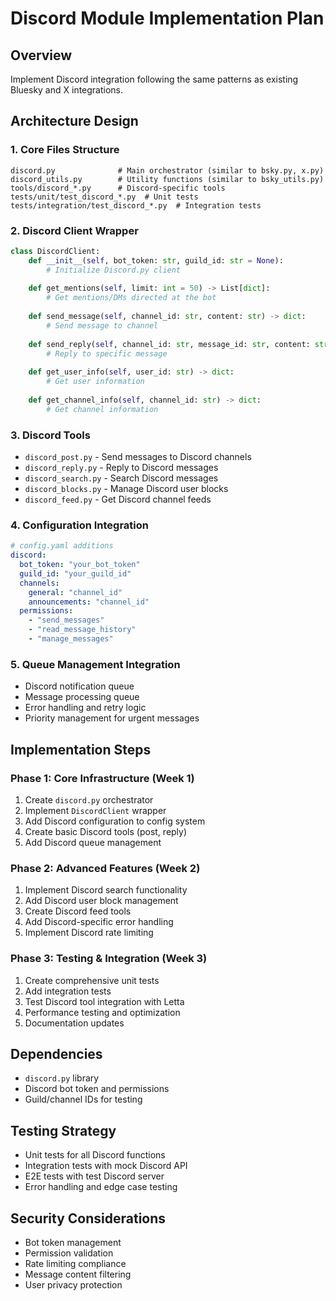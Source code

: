 # Discord Module Implementation Plan

## Overview
Implement Discord integration following the same patterns as existing Bluesky and X integrations.

## Architecture Design

### 1. Core Files Structure
```
discord.py              # Main orchestrator (similar to bsky.py, x.py)
discord_utils.py        # Utility functions (similar to bsky_utils.py)
tools/discord_*.py      # Discord-specific tools
tests/unit/test_discord_*.py  # Unit tests
tests/integration/test_discord_*.py  # Integration tests
```

### 2. Discord Client Wrapper
```python
class DiscordClient:
    def __init__(self, bot_token: str, guild_id: str = None):
        # Initialize Discord.py client
        
    def get_mentions(self, limit: int = 50) -> List[dict]:
        # Get mentions/DMs directed at the bot
        
    def send_message(self, channel_id: str, content: str) -> dict:
        # Send message to channel
        
    def send_reply(self, channel_id: str, message_id: str, content: str) -> dict:
        # Reply to specific message
        
    def get_user_info(self, user_id: str) -> dict:
        # Get user information
        
    def get_channel_info(self, channel_id: str) -> dict:
        # Get channel information
```

### 3. Discord Tools
- `discord_post.py` - Send messages to Discord channels
- `discord_reply.py` - Reply to Discord messages
- `discord_search.py` - Search Discord messages
- `discord_blocks.py` - Manage Discord user blocks
- `discord_feed.py` - Get Discord channel feeds

### 4. Configuration Integration
```yaml
# config.yaml additions
discord:
  bot_token: "your_bot_token"
  guild_id: "your_guild_id"
  channels:
    general: "channel_id"
    announcements: "channel_id"
  permissions:
    - "send_messages"
    - "read_message_history"
    - "manage_messages"
```

### 5. Queue Management Integration
- Discord notification queue
- Message processing queue
- Error handling and retry logic
- Priority management for urgent messages

## Implementation Steps

### Phase 1: Core Infrastructure (Week 1)
1. Create `discord.py` orchestrator
2. Implement `DiscordClient` wrapper
3. Add Discord configuration to config system
4. Create basic Discord tools (post, reply)
5. Add Discord queue management

### Phase 2: Advanced Features (Week 2)
1. Implement Discord search functionality
2. Add Discord user block management
3. Create Discord feed tools
4. Add Discord-specific error handling
5. Implement Discord rate limiting

### Phase 3: Testing & Integration (Week 3)
1. Create comprehensive unit tests
2. Add integration tests
3. Test Discord tool integration with Letta
4. Performance testing and optimization
5. Documentation updates

## Dependencies
- `discord.py` library
- Discord bot token and permissions
- Guild/channel IDs for testing

## Testing Strategy
- Unit tests for all Discord functions
- Integration tests with mock Discord API
- E2E tests with test Discord server
- Error handling and edge case testing

## Security Considerations
- Bot token management
- Permission validation
- Rate limiting compliance
- Message content filtering
- User privacy protection
